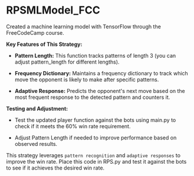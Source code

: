 # RPSMLModel_FCC
Created a machine learning model with TensorFlow through the FreeCodeCamp course. 

**Key Features of This Strategy:**

* **Pattern Length:** This function tracks patterns of length 3 (you can adjust pattern_length for different lengths).

* **Frequency Dictionary:** Maintains a frequency dictionary to track which move the opponent is likely to make after specific patterns.

* **Adaptive Response:** Predicts the opponent's next move based on the most frequent response to the detected pattern and counters it.

**Testing and Adjustment:**

* Test the updated player function against the bots using main.py to check if it meets the 60% win rate requirement.

* Adjust Pattern Length if needed to improve performance based on observed results.

This strategy leverages ```pattern recognition``` and ```adaptive responses``` to improve the win rate. Place this code in RPS.py and test it against the bots to see if it achieves the desired win rate.